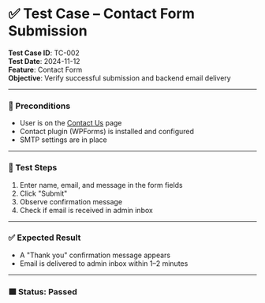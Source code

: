 # ✅ Test Case – Contact Form Submission

**Test Case ID**: TC-002  
**Test Date**: 2024-11-12  
**Feature**: Contact Form  
**Objective**: Verify successful submission and backend email delivery

---

### 🧪 Preconditions

- User is on the [Contact Us](https://zandsgroup.com/contact) page  
- Contact plugin (WPForms) is installed and configured  
- SMTP settings are in place

---

### 🔄 Test Steps

1. Enter name, email, and message in the form fields  
2. Click "Submit"  
3. Observe confirmation message  
4. Check if email is received in admin inbox

---

### ✅ Expected Result

- A "Thank you" confirmation message appears  
- Email is delivered to admin inbox within 1–2 minutes

---

### 🟩 Status: **Passed**  
